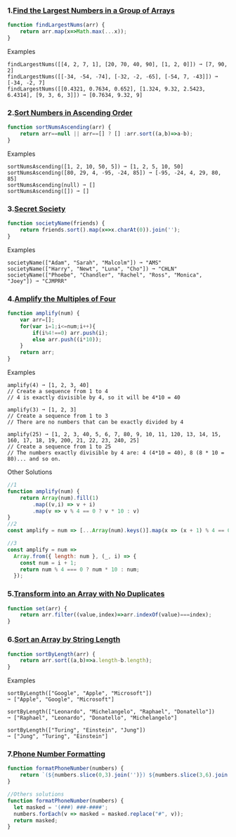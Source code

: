 ### 1.[Find the Largest Numbers in a Group of Arrays](https://edabit.com/challenge/h7LTMAFeNz79rXB2Y)
```javascript
function findLargestNums(arr) {
	return arr.map(x=>Math.max(...x));
}
```
Examples
```
findLargestNums([[4, 2, 7, 1], [20, 70, 40, 90], [1, 2, 0]]) ➞ [7, 90, 2]
findLargestNums([[-34, -54, -74], [-32, -2, -65], [-54, 7, -43]]) ➞ [-34, -2, 7]
findLargestNums([[0.4321, 0.7634, 0.652], [1.324, 9.32, 2.5423, 6.4314], [9, 3, 6, 3]]) ➞ [0.7634, 9.32, 9]
```
### 2.[Sort Numbers in Ascending Order](https://edabit.com/challenge/SS23vniCZ6ssGwsQP)
```javascript
function sortNumsAscending(arr) {
	return arr==null || arr==[] ? [] :arr.sort((a,b)=>a-b);
}
```
Examples
```
sortNumsAscending([1, 2, 10, 50, 5]) ➞ [1, 2, 5, 10, 50]
sortNumsAscending([80, 29, 4, -95, -24, 85]) ➞ [-95, -24, 4, 29, 80, 85]
sortNumsAscending(null) ➞ []
sortNumsAscending([]) ➞ []
```
### 3.[Secret Society](https://edabit.com/challenge/zQm9YZTTFPhNtYjDr)
```javascript
function societyName(friends) {
	return friends.sort().map(x=>x.charAt(0)).join('');
}
```
Examples
```
societyName(["Adam", "Sarah", "Malcolm"]) ➞ "AMS"
societyName(["Harry", "Newt", "Luna", "Cho"]) ➞ "CHLN"
societyName(["Phoebe", "Chandler", "Rachel", "Ross", "Monica", "Joey"]) ➞ "CJMPRR"
```
### 4.[Amplify the Multiples of Four](https://edabit.com/challenge/FPHnbisnLwrQFYyAg)
```javascript
function amplify(num) {
	var arr=[];
	for(var i=1;i<=num;i++){
		if(i%4!==0) arr.push(i);
		else arr.push((i*10));
	}
	return arr;
}
```
Examples
```
amplify(4) ➞ [1, 2, 3, 40]
// Create a sequence from 1 to 4
// 4 is exactly divisible by 4, so it will be 4*10 = 40

amplify(3) ➞ [1, 2, 3]
// Create a sequence from 1 to 3
// There are no numbers that can be exactly divided by 4

amplify(25) ➞ [1, 2, 3, 40, 5, 6, 7, 80, 9, 10, 11, 120, 13, 14, 15, 160, 17, 18, 19, 200, 21, 22, 23, 240, 25]
// Create a sequence from 1 to 25
// The numbers exactly divisible by 4 are: 4 (4*10 = 40), 8 (8 * 10 = 80)... and so on.
```
Other Solutions
```javascript
//1
function amplify(num) {
	return Array(num).fill(1)
		.map((v,i) => v + i)
		.map(v => v % 4 == 0 ? v * 10 : v)
}
//2
const amplify = num => [...Array(num).keys()].map(x => (x + 1) % 4 == 0 ? (x + 1) * 10 : x + 1);

//3
const amplify = num =>
  Array.from({ length: num }, (_, i) => {
    const num = i + 1;
    return num % 4 === 0 ? num * 10 : num;
  });
```

### 5.[Transform into an Array with No Duplicates](https://edabit.com/challenge/Mo6Coy4PpTbZgtDKd)
```javascript
function set(arr) {
	return arr.filter((value,index)=>arr.indexOf(value)===index);
}
```

### 6.[Sort an Array by String Length](https://edabit.com/challenge/Gz27eKkMcLarzE5Rj)
```javascript
function sortByLength(arr) {
	return arr.sort((a,b)=>a.length-b.length);
}
```
Examples
```
sortByLength(["Google", "Apple", "Microsoft"])
➞ ["Apple", "Google", "Microsoft"]

sortByLength(["Leonardo", "Michelangelo", "Raphael", "Donatello"])
➞ ["Raphael", "Leonardo", "Donatello", "Michelangelo"]

sortByLength(["Turing", "Einstein", "Jung"])
➞ ["Jung", "Turing", "Einstein"]
```

### 7.[Phone Number Formatting](https://edabit.com/challenge/Z6oY6EWwT9rde8YXm)
```javascript
function formatPhoneNumber(numbers) {
	return `(${numbers.slice(0,3).join('')}) ${numbers.slice(3,6).join('')}-${numbers.slice(6,numbers.length).join('')}`;
}

//Others solutions
function formatPhoneNumber(numbers) {
  let masked = '(###) ###-####';
  numbers.forEach(v => masked = masked.replace("#", v));
  return masked;
}
```
